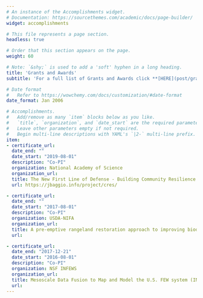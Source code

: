 ```yaml
---
# An instance of the Accomplishments widget.
# Documentation: https://sourcethemes.com/academic/docs/page-builder/
widget: accomplishments

# This file represents a page section.
headless: true

# Order that this section appears on the page.
weight: 60

# Note: `&shy;` is used to add a 'soft' hyphen in a long heading.
title: 'Grants and Awards'
subtitle: 'For a full list of Grants and Awards click **[HERE](post/grants-awards)**'

# Date format
#   Refer to https://wowchemy.com/docs/customization/#date-format
date_format: Jan 2006

# Accomplishments.
#   Add/remove as many `item` blocks below as you like.
#   `title`, `organization`, and `date_start` are the required parameters.
#   Leave other parameters empty if not required.
#   Begin multi-line descriptions with YAML's `|2-` multi-line prefix.
item:
- certificate_url:
  date_end: ""
  date_start: "2019-08-01"
  description: "Co-PI"
  organization: National Academy of Science
  organization_url:
  title: The New First Line of Defense - Building Community Resilience through Residential Risk Disclosure Resilience ($3,403,554.00)
  url: https://jbaggio.info/project/cres/

- certificate_url:
  date_end: ""
  date_start: "2017-08-01"
  description: "Co-PI"
  organization: USDA-NIFA
  organization_url:
  title: A pre-emptive rangeland restoration approach to improving biodiversity and provision of ecosystem services ($500,000)
  url:

- certificate_url:
  date_end: "2017-12-21"
  date_start: "2016-08-01"
  description: "Co-PI"
  organization: NSF INFEWS
  organization_url:
  title: Mesoscale Data Fusion to Map and Model the U.S. FEW system (INFEWSion) ($3,000,000)
  url:
---
```


